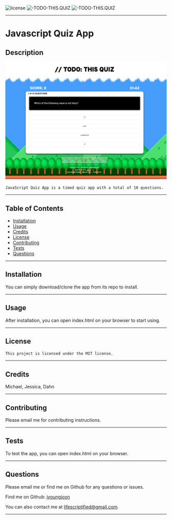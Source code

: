 
  
![license](https://img.shields.io/badge/license-MIT-green.svg) ![-TODO-THIS.QUIZ](https://img.shields.io/github/languages/count/jyoungjoon/-TODO-THIS.QUIZ) ![-TODO-THIS.QUIZ](https://img.shields.io/github/languages/top/jyoungjoon/-TODO-THIS.QUIZ)

---

  # Javascript Quiz App

## Description

![Screenshot](./assets/images/screenshot.png)

``` JavaScript Quiz App is a timed quiz app with a total of 10 questions.  ```


---

## Table of Contents

- [Installation](#installation)
- [Usage](#usage)
- [Credits](#credits)
- [License](#license)
- [Contributing](#contributing)
- [Tests](#tests)
- [Questions](#questions)

---

## Installation

You can simply download/clone the app from its repo to install.

---

## Usage

After installation, you can open index.html on your browser to start using.

---

## License
    This project is licensed under the MIT license.

---

## Credits

Michael, Jessica, Dahn

---

## Contributing

Please email me for contributing instructions.

---

## Tests

To test the app, you can open index.html on your browser.

---

## Questions

Please email me or find me on Github for any questions or issues.

Find me on Github: [jyoungjoon](https://github.com/jyoungjoon)

You can also contact me at lifescriptified@gmail.com.

---


